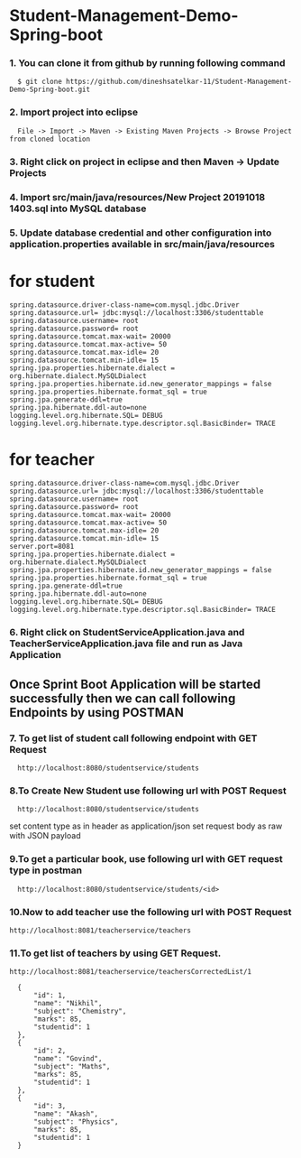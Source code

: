 # Student-Management-Demo-Spring-boot
### 1. You can clone it from github by running following command
```
  $ git clone https://github.com/dineshsatelkar-11/Student-Management-Demo-Spring-boot.git
 ```
### 2. Import project into eclipse
```
  File -> Import -> Maven -> Existing Maven Projects -> Browse Project from cloned location
  ```
### 3. Right click on project in eclipse and then Maven -> Update Projects
### 4. Import src/main/java/resources/New Project 20191018 1403.sql into MySQL database
### 5. Update database credential and other configuration into application.properties available in src/main/java/resources
# for student
```
spring.datasource.driver-class-name=com.mysql.jdbc.Driver
spring.datasource.url= jdbc:mysql://localhost:3306/studenttable
spring.datasource.username= root
spring.datasource.password= root
spring.datasource.tomcat.max-wait= 20000
spring.datasource.tomcat.max-active= 50
spring.datasource.tomcat.max-idle= 20
spring.datasource.tomcat.min-idle= 15
spring.jpa.properties.hibernate.dialect = org.hibernate.dialect.MySQLDialect
spring.jpa.properties.hibernate.id.new_generator_mappings = false
spring.jpa.properties.hibernate.format_sql = true
spring.jpa.generate-ddl=true
spring.jpa.hibernate.ddl-auto=none
logging.level.org.hibernate.SQL= DEBUG
logging.level.org.hibernate.type.descriptor.sql.BasicBinder= TRACE
```
# for teacher
```
spring.datasource.driver-class-name=com.mysql.jdbc.Driver
spring.datasource.url= jdbc:mysql://localhost:3306/studenttable
spring.datasource.username= root
spring.datasource.password= root
spring.datasource.tomcat.max-wait= 20000
spring.datasource.tomcat.max-active= 50
spring.datasource.tomcat.max-idle= 20
spring.datasource.tomcat.min-idle= 15
server.port=8081
spring.jpa.properties.hibernate.dialect = org.hibernate.dialect.MySQLDialect
spring.jpa.properties.hibernate.id.new_generator_mappings = false
spring.jpa.properties.hibernate.format_sql = true
spring.jpa.generate-ddl=true
spring.jpa.hibernate.ddl-auto=none
logging.level.org.hibernate.SQL= DEBUG
logging.level.org.hibernate.type.descriptor.sql.BasicBinder= TRACE
```
### 6. Right click on StudentServiceApplication.java and TeacherServiceApplication.java  file and run as Java Application
 ## Once Sprint Boot Application will be started successfully then we can call following Endpoints by using POSTMAN
### 7. To get list of student call following endpoint with GET Request
```
  http://localhost:8080/studentservice/students
  ```
### 8.To Create New Student use following url with POST Request
```
  http://localhost:8080/studentservice/students
  ```
  set content type as in header as application/json
set request body as raw with JSON payload
### 9.To get a particular book, use following url with GET request type in postman
```
  http://localhost:8080/studentservice/students/<id>
  ```
### 10.Now to add teacher use the following url with POST Request
  ```
  http://localhost:8081/teacherservice/teachers
  ```
### 11.To get list of teachers by using GET Request.
  ```
http://localhost:8081/teacherservice/teachersCorrectedList/1
```
  ```
    {
        "id": 1,
        "name": "Nikhil",
        "subject": "Chemistry",
        "marks": 85,
        "studentid": 1
    },
    {
        "id": 2,
        "name": "Govind",
        "subject": "Maths",
        "marks": 85,
        "studentid": 1
    },
    {
        "id": 3,
        "name": "Akash",
        "subject": "Physics",
        "marks": 85,
        "studentid": 1
    }

```
